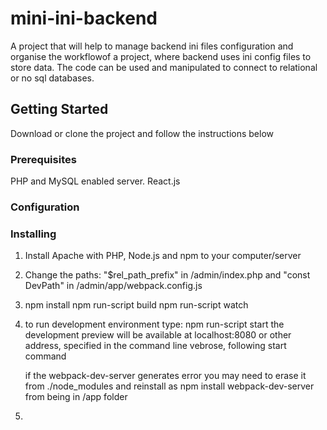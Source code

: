 # mini-ini-backend

A project that will help to manage backend ini files configuration and organise the workflowof a project, where backend uses ini config files to store data. The code can be used and manipulated to connect to relational or no sql databases. 

## Getting Started

Download or clone the project and follow the instructions below

### Prerequisites

PHP and MySQL enabled server. React.js

### Configuration



### Installing

1. Install Apache with PHP, Node.js and npm to your computer/server

2. Change the paths: "$rel_path_prefix" in /admin/index.php and "const DevPath" in /admin/app/webpack.config.js

3. npm install
    npm run-script build
    npm run-script watch

4. to run development environment type: npm run-script start
    the development preview will be available at localhost:8080 or other address, specified in the command line vebrose, following start command

    if the webpack-dev-server generates error you may need to erase it from ./node_modules and reinstall as npm install webpack-dev-server from being in /app folder

5. 

